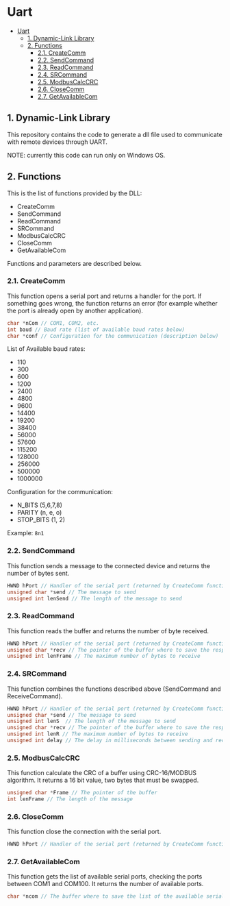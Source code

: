 # Uart

- [Uart](#uart)
  - [1. Dynamic-Link Library](#1-dynamic-link-library)
  - [2. Functions](#2-functions)
    - [2.1. CreateComm](#21-createcomm)
    - [2.2. SendCommand](#22-sendcommand)
    - [2.3. ReadCommand](#23-readcommand)
    - [2.4. SRCommand](#24-srcommand)
    - [2.5. ModbusCalcCRC](#25-modbuscalccrc)
    - [2.6. CloseComm](#26-closecomm)
    - [2.7. GetAvailableCom](#27-getavailablecom)

## 1. Dynamic-Link Library

This repository contains the code to generate a dll file used to communicate with remote devices through UART.

NOTE: currently this code can run only on Windows OS.

## 2. Functions

This is the list of functions provided by the DLL:

- CreateComm
- SendCommand
- ReadCommand
- SRCommand
- ModbusCalcCRC
- CloseComm
- GetAvailableCom

Functions and parameters are described below.

### 2.1. CreateComm

This function opens a serial port and returns a handler for the port.
If something goes wrong, the function returns an error (for example whether the port is already open by another application).

```c
char *nCom // COM1, COM2, etc.
int baud // Baud rate (list of available baud rates below)
char *conf // Configuration for the communication (description below)
```

List of Available baud rates:

- 110
- 300
- 600
- 1200
- 2400
- 4800
- 9600
- 14400
- 19200
- 38400
- 56000
- 57600
- 115200
- 128000
- 256000
- 500000
- 1000000

Configuration for the communication:

- N_BITS (5,6,7,8)
- PARITY (n, e, o)
- STOP_BITS (1, 2)

Example: `8n1`

### 2.2. SendCommand

This function sends a message to the connected device and returns the number of bytes sent.

```c
HWND hPort // Handler of the serial port (returned by CreateComm function)
unsigned char *send // The message to send
unsigned int lenSend // The length of the message to send
```

### 2.3. ReadCommand

This function reads the buffer and returns the number of byte received.

```c
HWND hPort // Handler of the serial port (returned by CreateComm function)
unsigned char *recv // The pointer of the buffer where to save the response
unsigned int lenFrame // The maximum number of bytes to receive
```

### 2.4. SRCommand

This function combines the functions described above (SendCommand and ReceiveCommand).

```c
HWND hPort // Handler of the serial port (returned by CreateComm function)
unsigned char *send // The message to send
unsigned int lenS  // The length of the message to send
unsigned char *recv // The pointer of the buffer where to save the response
unsigned int lenR // The maximum number of bytes to receive
unsigned int delay // The delay in milliseconds between sending and receiving
```

### 2.5. ModbusCalcCRC

This function calculate the CRC of a buffer using CRC-16/MODBUS algorithm. It returns a 16 bit value, two bytes that must be swapped.

```c
unsigned char *Frame // The pointer of the buffer
int lenFrame // The length of the message
```

### 2.6. CloseComm

This function close the connection with the serial port.

```c
HWND hPort // Handler of the serial port (returned by CreateComm function)
```

### 2.7. GetAvailableCom

This function gets the list of available serial ports, checking the ports between COM1 and COM100. It returns the number of available ports.

```c
char *ncom // The buffer where to save the list of the available serial ports.
```

